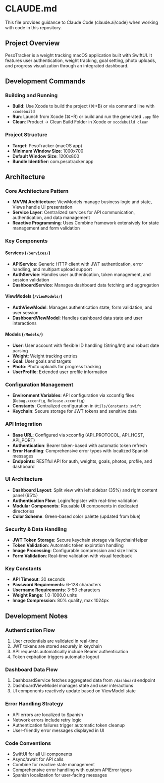 # CLAUDE.md

This file provides guidance to Claude Code (claude.ai/code) when working with code in this repository.

## Project Overview

PesoTracker is a weight tracking macOS application built with SwiftUI. It features user authentication, weight tracking, goal setting, photo uploads, and progress visualization through an integrated dashboard.

## Development Commands

### Building and Running
- **Build**: Use Xcode to build the project (⌘+B) or via command line with `xcodebuild`
- **Run**: Launch from Xcode (⌘+R) or build and run the generated `.app` file
- **Clean**: Product → Clean Build Folder in Xcode or `xcodebuild clean`

### Project Structure
- **Target**: PesoTracker (macOS app)
- **Minimum Window Size**: 1000x700
- **Default Window Size**: 1200x800
- **Bundle Identifier**: com.pesotracker.app

## Architecture

### Core Architecture Pattern
- **MVVM Architecture**: ViewModels manage business logic and state, Views handle UI presentation
- **Service Layer**: Centralized services for API communication, authentication, and data management
- **Reactive Programming**: Uses Combine framework extensively for state management and form validation

### Key Components

#### Services (`/Services/`)
- **APIService**: Generic HTTP client with JWT authentication, error handling, and multipart upload support
- **AuthService**: Handles user authentication, token management, and session validation
- **DashboardService**: Manages dashboard data fetching and aggregation

#### ViewModels (`/ViewModels/`)
- **AuthViewModel**: Manages authentication state, form validation, and user session
- **DashboardViewModel**: Handles dashboard data state and user interactions

#### Models (`/Models/`)
- **User**: User account with flexible ID handling (String/Int) and robust date parsing
- **Weight**: Weight tracking entries
- **Goal**: User goals and targets
- **Photo**: Photo uploads for progress tracking
- **UserProfile**: Extended user profile information

### Configuration Management
- **Environment Variables**: API configuration via xcconfig files (`Debug.xcconfig`, `Release.xcconfig`)
- **Constants**: Centralized configuration in `Utils/Constants.swift`
- **Keychain**: Secure storage for JWT tokens and sensitive data

### API Integration
- **Base URL**: Configured via xcconfig (API_PROTOCOL, API_HOST, API_PORT)
- **Authentication**: Bearer token-based with automatic token refresh
- **Error Handling**: Comprehensive error types with localized Spanish messages
- **Endpoints**: RESTful API for auth, weights, goals, photos, profile, and dashboard

### UI Architecture
- **Dashboard Layout**: Split view with left sidebar (35%) and right content panel (65%)
- **Authentication Flow**: Login/Register with real-time validation
- **Modular Components**: Reusable UI components in dedicated directories
- **Color Scheme**: Green-based color palette (updated from blue)

### Security & Data Handling
- **JWT Token Storage**: Secure keychain storage via KeychainHelper
- **Token Validation**: Automatic token expiration handling
- **Image Processing**: Configurable compression and size limits
- **Form Validation**: Real-time validation with visual feedback

### Key Constants
- **API Timeout**: 30 seconds
- **Password Requirements**: 6-128 characters
- **Username Requirements**: 3-50 characters
- **Weight Range**: 1.0-1000.0 units
- **Image Compression**: 80% quality, max 1024px

## Development Notes

### Authentication Flow
1. User credentials are validated in real-time
2. JWT tokens are stored securely in keychain
3. API requests automatically include Bearer authentication
4. Token expiration triggers automatic logout

### Dashboard Data Flow
1. DashboardService fetches aggregated data from `/dashboard` endpoint
2. DashboardViewModel manages state and user interactions
3. UI components reactively update based on ViewModel state

### Error Handling Strategy
- API errors are localized to Spanish
- Network errors include retry logic
- Authentication failures trigger automatic token cleanup
- User-friendly error messages displayed in UI

### Code Conventions
- SwiftUI for all UI components
- Async/await for API calls
- Combine for reactive state management
- Comprehensive error handling with custom APIError types
- Spanish localization for user-facing messages